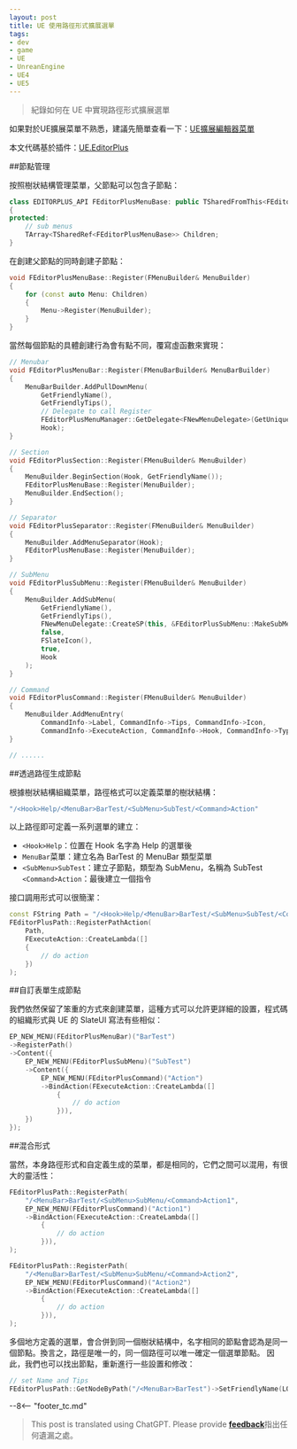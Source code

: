 ```yaml
---
layout: post
title: UE 使用路徑形式擴展選單
tags:
- dev
- game
- UE
- UnreanEngine
- UE4
- UE5
---
```


<meta property="og:title" content="UE 使用路径形式扩展菜单" />

> 紀錄如何在 UE 中實現路徑形式擴展選單

如果對於UE擴展菜單不熟悉，建議先簡單查看一下：[UE擴展編輯器菜單](ue-扩展编辑器菜单.md)

本文代碼基於插件：[UE.EditorPlus](https://github.com/disenone/UE.EditorPlus)

##節點管理

按照樹狀結構管理菜單，父節點可以包含子節點：

```cpp
class EDITORPLUS_API FEditorPlusMenuBase: public TSharedFromThis<FEditorPlusMenuBase>
{
protected:
	// sub menus
	TArray<TSharedRef<FEditorPlusMenuBase>> Children;
}
```

在創建父節點的同時創建子節點：

```cpp
void FEditorPlusMenuBase::Register(FMenuBuilder& MenuBuilder)
{
	for (const auto Menu: Children)
	{
		Menu->Register(MenuBuilder);
	}
}
```

當然每個節點的具體創建行為會有點不同，覆寫虛函數來實現：

```cpp
// Menubar
void FEditorPlusMenuBar::Register(FMenuBarBuilder& MenuBarBuilder)
{
	MenuBarBuilder.AddPullDownMenu(
		GetFriendlyName(),
		GetFriendlyTips(),
        // Delegate to call Register
		FEditorPlusMenuManager::GetDelegate<FNewMenuDelegate>(GetUniqueId()),       
		Hook);
}

// Section
void FEditorPlusSection::Register(FMenuBuilder& MenuBuilder)
{
	MenuBuilder.BeginSection(Hook, GetFriendlyName());
	FEditorPlusMenuBase::Register(MenuBuilder);
	MenuBuilder.EndSection();
}

// Separator
void FEditorPlusSeparator::Register(FMenuBuilder& MenuBuilder)
{
	MenuBuilder.AddMenuSeparator(Hook);
	FEditorPlusMenuBase::Register(MenuBuilder);
}

// SubMenu
void FEditorPlusSubMenu::Register(FMenuBuilder& MenuBuilder)
{
	MenuBuilder.AddSubMenu(
		GetFriendlyName(),
		GetFriendlyTips(),
		FNewMenuDelegate::CreateSP(this, &FEditorPlusSubMenu::MakeSubMenu),
		false,
		FSlateIcon(),
		true,
		Hook
	);
}

// Command
void FEditorPlusCommand::Register(FMenuBuilder& MenuBuilder)
{
    MenuBuilder.AddMenuEntry(
        CommandInfo->Label, CommandInfo->Tips, CommandInfo->Icon,
        CommandInfo->ExecuteAction, CommandInfo->Hook, CommandInfo->Type);
}

// ......
```

##透過路徑生成節點

根據樹狀結構組織菜單，路徑格式可以定義菜單的樹狀結構：

```cpp
"/<Hook>Help/<MenuBar>BarTest/<SubMenu>SubTest/<Command>Action"
```

以上路徑即可定義一系列選單的建立：

- `<Hook>Help`：位置在 Hook 名字為 Help 的選單後
- `MenuBar`菜單：建立名為 BarTest 的 MenuBar 類型菜單
- `<SubMenu>SubTest`：建立子節點，類型為 SubMenu，名稱為 SubTest
`<Command>Action`：最後建立一個指令

接口調用形式可以很簡潔：

```cpp
const FString Path = "/<Hook>Help/<MenuBar>BarTest/<SubMenu>SubTest/<Command>Action";
FEditorPlusPath::RegisterPathAction(
	Path, 
    FExecuteAction::CreateLambda([]
    {
        // do action
    })
);
```

##自訂表單生成節點

我們依然保留了笨重的方式來創建菜單，這種方式可以允許更詳細的設置，程式碼的組織形式與 UE 的 SlateUI 寫法有些相似：

```cpp
EP_NEW_MENU(FEditorPlusMenuBar)("BarTest")
->RegisterPath()
->Content({
    EP_NEW_MENU(FEditorPlusSubMenu)("SubTest")
    ->Content({
        EP_NEW_MENU(FEditorPlusCommand)("Action")
        ->BindAction(FExecuteAction::CreateLambda([]
            {
                // do action
            })),
    })
});
```

##混合形式

當然，本身路徑形式和自定義生成的菜單，都是相同的，它們之間可以混用，有很大的靈活性：

```cpp
FEditorPlusPath::RegisterPath(
    "/<MenuBar>BarTest/<SubMenu>SubMenu/<Command>Action1", 
    EP_NEW_MENU(FEditorPlusCommand)("Action1")
    ->BindAction(FExecuteAction::CreateLambda([]
        {
            // do action
        })),
);

FEditorPlusPath::RegisterPath(
    "/<MenuBar>BarTest/<SubMenu>SubMenu/<Command>Action2", 
    EP_NEW_MENU(FEditorPlusCommand)("Action2")
    ->BindAction(FExecuteAction::CreateLambda([]
        {
            // do action
        })),
);
```

多個地方定義的選單，會合併到同一個樹狀結構中，名字相同的節點會認為是同一個節點。換言之，路徑是唯一的，同一個路徑可以唯一確定一個選單節點。
因此，我們也可以找出節點，重新進行一些設置和修改：

```cpp
// set Name and Tips
FEditorPlusPath::GetNodeByPath("/<MenuBar>BarTest")->SetFriendlyName(LOCTEXT("MenuTest", "MenuTest"))->SetFriendlyTips(LOCTEXT("MenuTestTips", "MenuTestTips"));
```


--8<-- "footer_tc.md"


> This post is translated using ChatGPT. Please provide [**feedback**](https://github.com/disenone/wiki_blog/issues/new)指出任何遺漏之處。 
